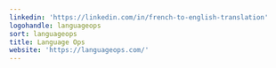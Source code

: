 ```yaml
---
linkedin: 'https://linkedin.com/in/french-to-english-translation'
logohandle: languageops
sort: languageops
title: Language Ops
website: 'https://languageops.com/'
---
```

